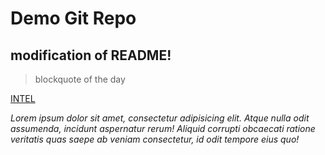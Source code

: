 # Demo Git Repo

## modification of README!

> blockquote of the day

[INTEL](www.intel.com)

_Lorem ipsum dolor sit amet, consectetur adipisicing elit. Atque nulla odit assumenda, incidunt aspernatur rerum! Aliquid corrupti obcaecati ratione veritatis quas saepe ab veniam consectetur, id odit tempore eius quo!_
